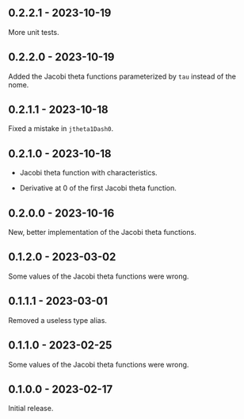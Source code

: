 ## 0.2.2.1 - 2023-10-19

More unit tests.


## 0.2.2.0 - 2023-10-19

Added the Jacobi theta functions parameterized by `tau` instead of the nome.


## 0.2.1.1 - 2023-10-18

Fixed a mistake in `jtheta1Dash0`.


## 0.2.1.0 - 2023-10-18

- Jacobi theta function with characteristics.

- Derivative at 0 of the first Jacobi theta function.


## 0.2.0.0 - 2023-10-16

New, better implementation of the Jacobi theta functions.


## 0.1.2.0 - 2023-03-02

Some values of the Jacobi theta functions were wrong.


## 0.1.1.1 - 2023-03-01

Removed a useless type alias.


## 0.1.1.0 - 2023-02-25

Some values of the Jacobi theta functions were wrong.


## 0.1.0.0 - 2023-02-17

Initial release.
